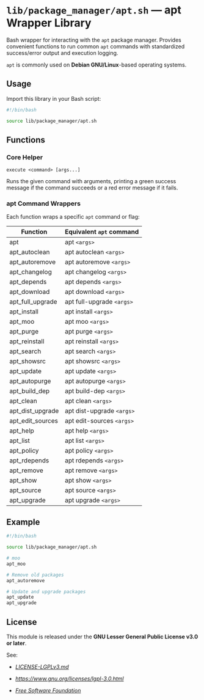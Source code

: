# `lib/package_manager/apt.sh` — apt Wrapper Library

Bash wrapper for interacting with the `apt` package manager. Provides convenient functions to run common `apt` commands with standardized success/error output and execution logging.

`apt` is commonly used on **Debian GNU/Linux**-based operating systems.

## Usage

Import this library in your Bash script:

```bash
#!/bin/bash

source lib/package_manager/apt.sh
```

## Functions

### Core Helper

`execute <command> [args...]`

Runs the given command with arguments, printing a green success message if the command succeeds or a red error message if it fails.

### apt Command Wrappers

Each function wraps a specific `apt` command or flag:

| **Function**           | **Equivalent `apt` command**           |
|------------------------|----------------------------------------|
| apt                    | apt `<args>`                           |
| apt_autoclean          | apt autoclean `<args>`                 |
| apt_autoremove         | apt autoremove `<args>`                |
| apt_changelog          | apt changelog `<args>`                 |
| apt_depends            | apt depends `<args>`                   |
| apt_download           | apt download `<args>`                  |
| apt_full_upgrade       | apt full-upgrade `<args>`              |
| apt_install            | apt install `<args>`                   |
| apt_moo                | apt moo `<args>`                       |
| apt_purge              | apt purge `<args>`                     |
| apt_reinstall          | apt reinstall `<args>`                 |
| apt_search             | apt search `<args>`                    |
| apt_showsrc            | apt showsrc `<args>`                   |
| apt_update             | apt update `<args>`                    |
| apt_autopurge          | apt autopurge `<args>`                 |
| apt_build_dep          | apt build-dep `<args>`                 |
| apt_clean              | apt clean `<args>`                     |
| apt_dist_upgrade       | apt dist-upgrade `<args>`              |
| apt_edit_sources       | apt edit-sources `<args>`              |
| apt_help               | apt help `<args>`                      |
| apt_list               | apt list `<args>`                      |
| apt_policy             | apt policy `<args>`                    |
| apt_rdepends           | apt rdepends `<args>`                  |
| apt_remove             | apt remove `<args>`                    |
| apt_show               | apt show `<args>`                      |
| apt_source             | apt source `<args>`                    |
| apt_upgrade            | apt upgrade `<args>`                   |

## Example

```bash
#!/bin/bash

source lib/package_manager/apt.sh

# moo
apt_moo

# Remove old packages
apt_autoremove

# Update and upgrade packages
apt_update
apt_upgrade
```

## License

This module is released under the **GNU Lesser General Public License v3.0 or later**.

See:

- [_LICENSE-LGPLv3.md_](https://github.com/Archetypum/tum-bash/blob/master/LICENSE-LGPLv3.md)

- _https://www.gnu.org/licenses/lgpl-3.0.html_

- [_Free Software Foundation_](https://www.fsf.org/)

